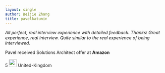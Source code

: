 ```yaml
---
layout: single
author: Beijie Zhang
title: pavelkatunin 
---
```


<i class="fa fa-solid fa-quote-left"></i>
*All perfect, real interview experience with detailed feedback. Thanks!*
*Great experience, real interview.*
*Quite similar to the real experience of being interviewed.*
<i class="fa fa-solid fa-quote-right"></i>
<!--spoiler-->

Pavel received Solutions Architect offer at **Amazon**

<i class="fa fa-solid fa-star"></i> 5
<img src="../../assets/images/icons/flags/united-kingdom.svg" width="25" height="25"> United-Kingdom
